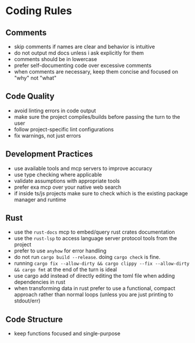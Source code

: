 # Coding Rules

## Comments

- skip comments if names are clear and behavior is intuitive
- do not output md docs unless i ask explicitly for them
- comments should be in lowercase
- prefer self-documenting code over excessive comments
- when comments are necessary, keep them concise and focused on "why" not "what"

## Code Quality

- avoid linting errors in code output
- make sure the project compiles/builds before passing the turn to the user
- follow project-specific lint configurations
- fix warnings, not just errors

## Development Practices

- use available tools and mcp servers to improve accuracy
- use type checking where applicable
- validate assumptions with appropriate tools
- prefer exa mcp over your native web search
- if inside ts/js projects make sure to check which is the existing package manager and runtime

## Rust

- use the `rust-docs` mcp to embed/query rust crates documentation
- use the `rust-lsp` to access language server protocol tools from the project
- prefer to use `anyhow` for error handling
- do not run `cargo build --release`. doing `cargo check` is fine.
- running `cargo fix --allow-dirty && cargo clippy --fix --allow-dirty && cargo fmt` at the end of the turn is ideal
- use cargo add instead of directly editing the toml file when adding dependencies in rust
- when transforming data in rust prefer to use a functional, compact approach rather than normal loops (unless you are just printing to stdout/err)

## Code Structure

- keep functions focused and single-purpose